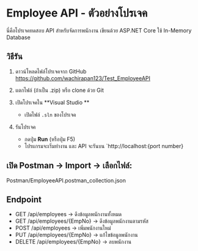 # Employee API - ตัวอย่างโปรเจค

นี่คือโปรเจคทดสอบ API สำหรับจัดการพนักงาน เขียนด้วย ASP.NET Core ใช้ In-Memory Database

## วิธีรัน
1. ดาวน์โหลดไฟล์โปรเจคจาก GitHub  
   https://github.com/wachirapan123/Test_EmployeeAPI

3. แตกไฟล์ (ถ้าเป็น .zip) หรือ clone ด้วย Git

4. เปิดโปรเจคใน **Visual Studio **  
   - เปิดไฟล์ `.sln` ของโปรเจค

5. รันโปรเจค  
   - กดปุ่ม **Run** (หรือปุ่ม F5)  
   - โปรแกรมจะเริ่มทำงาน และ API จะรันบน `http://localhost:{port number}

## เปิด Postman → Import → เลือกไฟล์:  
   Postman/EmployeeAPI.postman_collection.json
   
## Endpoint
- GET /api/employees → ดึงข้อมูลพนักงานทั้งหมด
- GET /api/employees/{EmpNo} → ดึงข้อมูลพนักงานตามรหัส
- POST /api/employees → เพิ่มพนักงานใหม่
- PUT /api/employees/{EmpNo} → แก้ไขข้อมูลพนักงาน
- DELETE /api/employees/{EmpNo} → ลบพนักงาน
